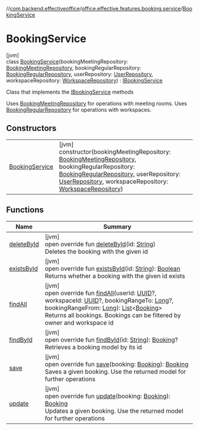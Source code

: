 //[com.backend.effectiveoffice](../../../index.md)/[office.effective.features.booking.service](../index.md)/[BookingService](index.md)

# BookingService

[jvm]\
class [BookingService](index.md)(bookingMeetingRepository: [BookingMeetingRepository](../../office.effective.features.booking.repository/-booking-meeting-repository/index.md), bookingRegularRepository: [BookingRegularRepository](../../office.effective.features.booking.repository/-booking-regular-repository/index.md), userRepository: [UserRepository](../../office.effective.features.user.repository/-user-repository/index.md), workspaceRepository: [WorkspaceRepository](../../office.effective.features.workspace.repository/-workspace-repository/index.md)) : [IBookingService](../../office.effective.serviceapi/-i-booking-service/index.md)

Class that implements the [IBookingService](../../office.effective.serviceapi/-i-booking-service/index.md) methods

Uses [BookingMeetingRepository](../../office.effective.features.booking.repository/-booking-meeting-repository/index.md) for operations with meeting rooms. Uses [BookingRegularRepository](../../office.effective.features.booking.repository/-booking-regular-repository/index.md) for operations with workspaces.

## Constructors

| | |
|---|---|
| [BookingService](-booking-service.md) | [jvm]<br>constructor(bookingMeetingRepository: [BookingMeetingRepository](../../office.effective.features.booking.repository/-booking-meeting-repository/index.md), bookingRegularRepository: [BookingRegularRepository](../../office.effective.features.booking.repository/-booking-regular-repository/index.md), userRepository: [UserRepository](../../office.effective.features.user.repository/-user-repository/index.md), workspaceRepository: [WorkspaceRepository](../../office.effective.features.workspace.repository/-workspace-repository/index.md)) |

## Functions

| Name | Summary |
|---|---|
| [deleteById](delete-by-id.md) | [jvm]<br>open override fun [deleteById](delete-by-id.md)(id: [String](https://kotlinlang.org/api/latest/jvm/stdlib/kotlin/-string/index.html))<br>Deletes the booking with the given id |
| [existsById](exists-by-id.md) | [jvm]<br>open override fun [existsById](exists-by-id.md)(id: [String](https://kotlinlang.org/api/latest/jvm/stdlib/kotlin/-string/index.html)): [Boolean](https://kotlinlang.org/api/latest/jvm/stdlib/kotlin/-boolean/index.html)<br>Returns whether a booking with the given id exists |
| [findAll](find-all.md) | [jvm]<br>open override fun [findAll](find-all.md)(userId: [UUID](https://docs.oracle.com/javase/8/docs/api/java/util/UUID.html)?, workspaceId: [UUID](https://docs.oracle.com/javase/8/docs/api/java/util/UUID.html)?, bookingRangeTo: [Long](https://kotlinlang.org/api/latest/jvm/stdlib/kotlin/-long/index.html)?, bookingRangeFrom: [Long](https://kotlinlang.org/api/latest/jvm/stdlib/kotlin/-long/index.html)): [List](https://kotlinlang.org/api/latest/jvm/stdlib/kotlin.collections/-list/index.html)&lt;[Booking](../../office.effective.model/-booking/index.md)&gt;<br>Returns all bookings. Bookings can be filtered by owner and workspace id |
| [findById](find-by-id.md) | [jvm]<br>open override fun [findById](find-by-id.md)(id: [String](https://kotlinlang.org/api/latest/jvm/stdlib/kotlin/-string/index.html)): [Booking](../../office.effective.model/-booking/index.md)?<br>Retrieves a booking model by its id |
| [save](save.md) | [jvm]<br>open override fun [save](save.md)(booking: [Booking](../../office.effective.model/-booking/index.md)): [Booking](../../office.effective.model/-booking/index.md)<br>Saves a given booking. Use the returned model for further operations |
| [update](update.md) | [jvm]<br>open override fun [update](update.md)(booking: [Booking](../../office.effective.model/-booking/index.md)): [Booking](../../office.effective.model/-booking/index.md)<br>Updates a given booking. Use the returned model for further operations |
